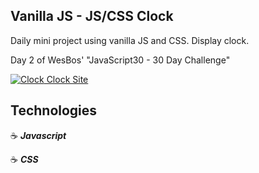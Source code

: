 ## Vanilla JS - JS/CSS Clock

Daily mini project using vanilla JS and CSS.
Display clock.

Day 2 of WesBos' "JavaScript30 - 30 Day Challenge"

<a href="http://clock-jg.surge.sh" target="_blank"><img src="https://user-images.githubusercontent.com/43181662/57627082-ddcab080-755c-11e9-93d9-0220969f8aae.png" title="Clock" />
Clock Site</a>
<br>

## Technologies

:coffee: **_Javascript_**

:coffee: **_CSS_**
